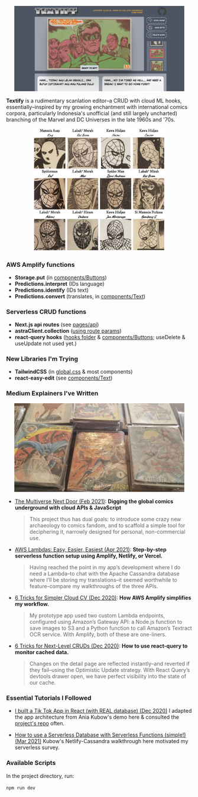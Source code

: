   <p align="center">
    <img width="460" src="./public/images/gl-screengrab.jpg"/>
  </p>

**Textify** is a rudimentary scanlation editor–a CRUD with cloud ML hooks, essentially–inspired by my growing enchantment with international comics corpora, particularly Indonesia's unofficial (and still largely uncharted) branching of the Marvel and DC Universes in the late 1960s and '70s.

<p align="center">
  <img width="360" src="./public/images/spidermen-b.jpg"/>
</p>

### AWS Amplify functions

- **Storage.put** (in [components/Buttons](components/Buttons/index.js))
- **Predictions.interpret** (IDs language)
- **Predictions.identify** (IDs text)
- **Predictions.convert** (translates, in [components/Text](components/Text/index.js))

### Serverless CRUD functions
- **Next.js api routes** (see [pages/api](pages/api/))
- **astraClient.collection** ([using route params](/pages/api/create/[collectionName]/index.js))
- **react-query hooks** ([hooks folder](hooks/) & [components/Buttons](components/Buttons/index.js); useDelete & useUpdate not used yet.)

### New Libraries I'm Trying

- **TailwindCSS** (in [global.css](styles/globals.css) & most components) 
- **react-easy-edit** (see [components/Text](components/Text/index.js))

### Medium Explainers I've Written ###
<p align="center">
  <img width="460" src="./public/images/indo-stacks.png"/>
</p>


- [The Multiverse Next Door (Feb 2021)](https://joeyanuff-33180.medium.com/the-multiverse-next-door-444477bdaf63): **Digging the global comics underground with cloud APIs & JavaScript**


  > This project thus has dual goals: to introduce some crazy new archaeology to comics fandom, and to scaffold a simple tool for deciphering it, narrowly designed for personal, non-commercial use.

- [AWS Lambdas: Easy, Easier, Easiest (Apr 2021)](https://joeyanuff-33180.medium.com/aws-lambdas-easy-easier-easiest-823e71c02bd9): **Step-by-step serverless function setup using Amplify, Netlify, or Vercel.**

  > Having reached the point in my app’s development where I do need a Lambda–to chat with the Apache Cassandra database where I’ll be storing my translations–it seemed worthwhile to feature-compare my walkthroughs of the three APIs.

- [6 Tricks for Simpler Cloud CV (Dec 2020)](https://joeyanuff-33180.medium.com/6-tricks-for-simpler-cloud-cv-1036b99ac791): **How AWS Amplify simplifies my workflow.**

  > My prototype app used two custom Lambda endpoints, configured using Amazon’s Gateway API: a Node.js function to save images to S3 and a Python function to call Amazon’s Textract OCR service. With Amplify, both of these are one-liners.

- [6 Tricks for Next-Level CRUDs (Dec 2020)](https://joeyanuff-33180.medium.com/6-tricks-for-next-level-cruds-9a916d9e4c87): **How to use react-query to monitor cached data.**

  > Changes on the detail page are reflected instantly–and reverted if they fail–using the Optimistic Update strategy. With React Query’s devtools drawer open, we have perfect visibility into the state of our cache.

### Essential Tutorials I Followed

- [I built a Tik Tok App in React (with REAL database) (Dec 2020)](https://youtu.be/IATOicvih5A) I adapted the app architecture from Ania Kubow's demo here & consulted the [project's repo](https://github.com/kubowania/stargate-tik-tok) often.

- [How to use a Serverless Database with Serverless Functions (simple!) (Mar 2021)](https://youtu.be/4JK1XmqLqnw) Kubow's Netlify-Cassandra walkthrough here motivated my serverless survey. 

### Available Scripts

In the project directory, run:

<code>npm run dev</code>
